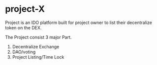# project-X
Project is an IDO platform built for project owner to list their decentralize token on the DEX.

The Project consist 3 major Part.
1. Decentralize Exchange
2. DAO/voting
3. Project Listing/Time Lock
